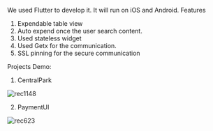 We used Flutter to develop it. It will run on iOS and Android.
Features
1. Expendable table view
2. Auto expend once the user search content.
3. Used stateless widget
4. Used Getx for the communication.
5. SSL pinning for the secure communication

Projects Demo:
1. CentralPark

![rec1148](https://github.com/user-attachments/assets/7b47121b-9ef8-44bf-924c-a1da3420b065)

2. PaymentUI


![rec623](https://github.com/user-attachments/assets/38066fe1-08ee-4cc5-b4c9-a84baca8b7c6)
